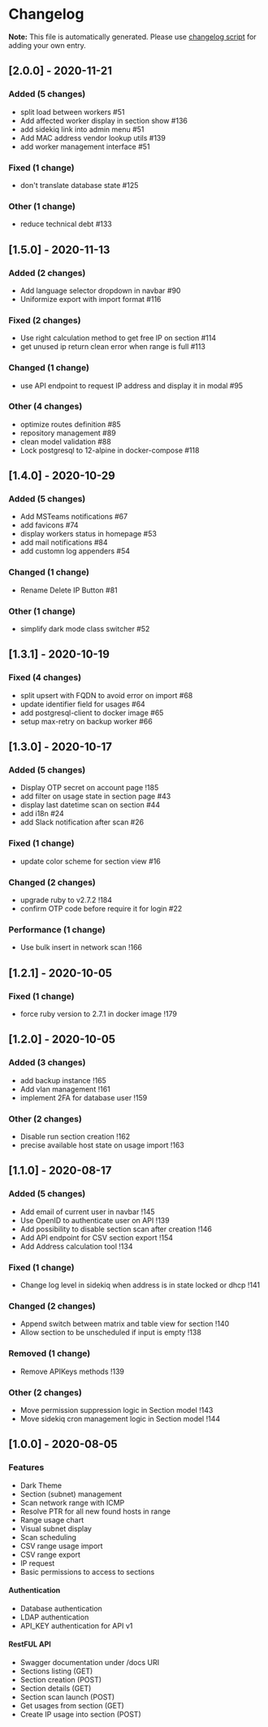 # Changelog
**Note:** This file is automatically generated. Please use [changelog script](./bin/changelog) for adding your own entry.
## [2.0.0] - 2020-11-21

### Added (5 changes)

- split load between workers #51
- Add affected worker display in section show #136
- add sidekiq link into admin menu #51
- Add MAC address vendor lookup utils #139
- add worker management interface #51

### Fixed (1 change)

- don't translate database state #125

### Other (1 change)

- reduce technical debt #133


## [1.5.0] - 2020-11-13

### Added (2 changes)

- Add language selector dropdown in navbar #90
- Uniformize export with import format #116

### Fixed (2 changes)

- Use right calculation method to get free IP on section #114
- get unused ip return clean error when range is full #113

### Changed (1 change)

- use API endpoint to request IP address and display it in modal #95

### Other (4 changes)

- optimize routes definition #85
- repository management #89
- clean model validation #88
- Lock postgresql to 12-alpine in docker-compose #118


## [1.4.0] - 2020-10-29

### Added (5 changes)

- Add MSTeams notifications #67
- add favicons #74
- display workers status in homepage #53
- add mail notifications #84
- add customn log appenders #54

### Changed (1 change)

- Rename Delete IP Button #81

### Other (1 change)

- simplify dark mode class switcher #52


## [1.3.1] - 2020-10-19

### Fixed (4 changes)

- split upsert with FQDN to avoid error on import #68
- update identifier field for usages #64
- add postgresql-client to docker image #65
- setup max-retry on backup worker #66


## [1.3.0] - 2020-10-17

### Added (5 changes)

- Display OTP secret on account page !185
- add filter on usage state in section page #43
- display last datetime scan on section #44
- add i18n #24
- add Slack notification after scan #26

### Fixed (1 change)

- update color scheme for section view #16

### Changed (2 changes)

- upgrade ruby to v2.7.2 !184
- confirm OTP code before require it for login #22

### Performance (1 change)

- Use bulk insert in network scan !166


## [1.2.1] - 2020-10-05

### Fixed (1 change)

- force ruby version to 2.7.1 in docker image !179


## [1.2.0] - 2020-10-05

### Added (3 changes)

- add backup instance !165
- Add vlan management !161
- implement 2FA for database user !159

### Other (2 changes)

- Disable run section creation !162
- precise available host state on usage import !163


## [1.1.0] - 2020-08-17

### Added (5 changes)

- Add email of current user in navbar !145
- Use OpenID to authenticate user on API !139
- Add possibility to disable section scan after creation !146
- Add API endpoint for CSV section export !154
- Add Address calculation tool !134

### Fixed (1 change)

- Change log level in sidekiq when address is in state locked or dhcp !141

### Changed (2 changes)

- Append switch between matrix and table view for section !140
- Allow section to be unscheduled if input is empty !138

### Removed (1 change)

- Remove APIKeys methods !139

### Other (2 changes)

- Move permission suppression logic in Section model !143
- Move sidekiq cron management logic in Section model !144


## [1.0.0] - 2020-08-05

### Features

- Dark Theme
- Section (subnet) management
- Scan network range with ICMP
- Resolve PTR for all new found hosts in range
- Range usage chart
- Visual subnet display
- Scan scheduling
- CSV range usage import
- CSV range export
- IP request
- Basic permissions to access to sections

#### Authentication

- Database authentication
- LDAP authentication
- API_KEY authentication for API v1

#### RestFUL API

- Swagger documentation under /docs URI
- Sections listing (GET)
- Section creation (POST)
- Section details (GET)
- Section scan launch (POST)
- Get usages from section (GET)
- Create IP usage into section (POST)
